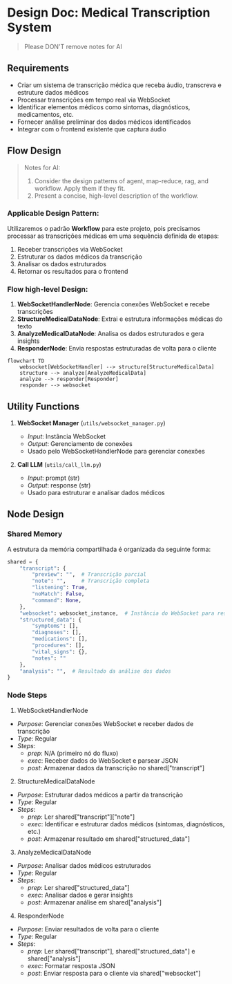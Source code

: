 # Design Doc: Medical Transcription System

> Please DON'T remove notes for AI

## Requirements

- Criar um sistema de transcrição médica que receba áudio, transcreva e estruture dados médicos
- Processar transcrições em tempo real via WebSocket
- Identificar elementos médicos como sintomas, diagnósticos, medicamentos, etc.
- Fornecer análise preliminar dos dados médicos identificados
- Integrar com o frontend existente que captura áudio

## Flow Design

> Notes for AI:
>
> 1. Consider the design patterns of agent, map-reduce, rag, and workflow. Apply them if they fit.
> 2. Present a concise, high-level description of the workflow.

### Applicable Design Pattern:

Utilizaremos o padrão **Workflow** para este projeto, pois precisamos processar as transcrições médicas em uma sequência definida de etapas:

1. Receber transcrições via WebSocket
2. Estruturar os dados médicos da transcrição
3. Analisar os dados estruturados
4. Retornar os resultados para o frontend

### Flow high-level Design:

1. **WebSocketHandlerNode**: Gerencia conexões WebSocket e recebe transcrições
2. **StructureMedicalDataNode**: Extrai e estrutura informações médicas do texto
3. **AnalyzeMedicalDataNode**: Analisa os dados estruturados e gera insights
4. **ResponderNode**: Envia respostas estruturadas de volta para o cliente

```mermaid
flowchart TD
    websocket[WebSocketHandler] --> structure[StructureMedicalData]
    structure --> analyze[AnalyzeMedicalData]
    analyze --> responder[Responder]
    responder --> websocket
```

## Utility Functions

1. **WebSocket Manager** (`utils/websocket_manager.py`)

   - _Input_: Instância WebSocket
   - _Output_: Gerenciamento de conexões
   - Usado pelo WebSocketHandlerNode para gerenciar conexões

2. **Call LLM** (`utils/call_llm.py`)
   - _Input_: prompt (str)
   - _Output_: response (str)
   - Usado para estruturar e analisar dados médicos

## Node Design

### Shared Memory

A estrutura da memória compartilhada é organizada da seguinte forma:

```python
shared = {
    "transcript": {
        "preview": "",  # Transcrição parcial
        "note": "",     # Transcrição completa
        "listening": True,
        "noMatch": False,
        "command": None,
    },
    "websocket": websocket_instance,  # Instância do WebSocket para resposta
    "structured_data": {
        "symptoms": [],
        "diagnoses": [],
        "medications": [],
        "procedures": [],
        "vital_signs": {},
        "notes": ""
    },
    "analysis": "",  # Resultado da análise dos dados
}
```

### Node Steps

1. WebSocketHandlerNode

- _Purpose_: Gerenciar conexões WebSocket e receber dados de transcrição
- _Type_: Regular
- _Steps_:
  - _prep_: N/A (primeiro nó do fluxo)
  - _exec_: Receber dados do WebSocket e parsear JSON
  - _post_: Armazenar dados da transcrição no shared["transcript"]

2. StructureMedicalDataNode

- _Purpose_: Estruturar dados médicos a partir da transcrição
- _Type_: Regular
- _Steps_:
  - _prep_: Ler shared["transcript"]["note"]
  - _exec_: Identificar e estruturar dados médicos (sintomas, diagnósticos, etc.)
  - _post_: Armazenar resultado em shared["structured_data"]

3. AnalyzeMedicalDataNode

- _Purpose_: Analisar dados médicos estruturados
- _Type_: Regular
- _Steps_:
  - _prep_: Ler shared["structured_data"]
  - _exec_: Analisar dados e gerar insights
  - _post_: Armazenar análise em shared["analysis"]

4. ResponderNode

- _Purpose_: Enviar resultados de volta para o cliente
- _Type_: Regular
- _Steps_:
  - _prep_: Ler shared["transcript"], shared["structured_data"] e shared["analysis"]
  - _exec_: Formatar resposta JSON
  - _post_: Enviar resposta para o cliente via shared["websocket"]
